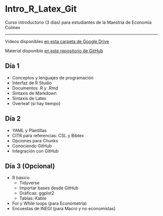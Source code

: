 # Intro_R_Latex_Git
 Curso introductorio (3 días) para estudiantes de la Maestría de Economía Colmex

---

Videos disponibles [en esta carpeta de Google Drive](https://drive.google.com/drive/folders/1JevkQlHRgBcH8s0zaNZunDfZCiz3dAuI?usp=sharing)

Material disponible [en este repositorio de GitHub](https://github.com/diego-eco/Intro_R_Latex_Git)


## Día 1

* Conceptos y lenguajes de programación
* Interfaz de R Studio
* Documentos .R y .Rmd
* Sintaxis de Markdown
* Sintaxis de Latex
* Overleaf (si hay tiempo)

## Día 2

* YAML y Plantillas
* CITR para referencias: CSL y Bibtex
* Opciones para Chunks
* Conociendo GitHub
* Integración con GitHub 

## Día 3 (Opcional)

* R básico
  + Tidyverse
  + Importar bases desde GitHub
  + Gráficas: ggplot2
  + Tablas: Kable
* For y While loops (para Econometría)
* Encuestas de INEGI (para Macro y no economistas)
